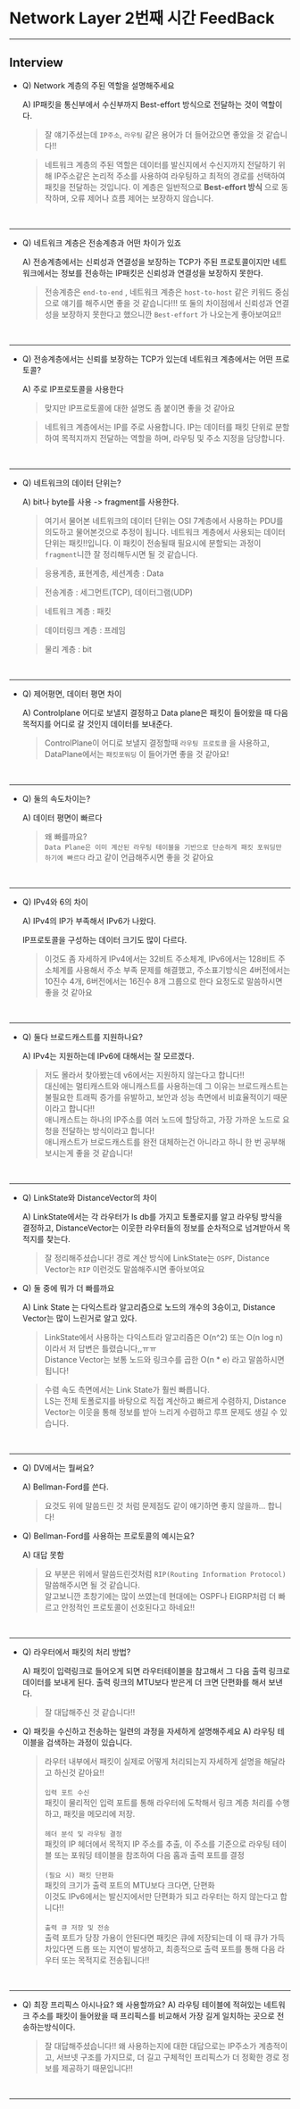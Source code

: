 # Network Layer 2번째 시간 FeedBack

---

## Interview


* Q) Network 계층의 주된 역할을 설명해주세요
    
    A) IP패킷을 통신부에서 수신부까지 Best-effort 방식으로 전달하는 것이 역할이다.

    > 잘 얘기주셨는데 `IP주소`, `라우팅` 같은 용어가 더 들어갔으면 좋았을 것 같습니다!!

    > 네트워크 계층의 주된 역할은 데이터를 발신지에서 수신지까지 전달하기 위해 IP주소같은 논리적 주소를 사용하여 라우팅하고 최적의 경로를 선택하여 패킷을 전달하는 것입니다. 이 계층은 일반적으로 **Best-effort 방식** 으로 동작하며, 오류 제어나 흐름 제어는 보장하지 않습니다.

    <br>
---

* Q) 네트워크 계층은 전송계층과 어떤 차이가 있죠
    
    A) 전송계층에서는 신뢰성과 연결성을 보장하는 TCP가 주된 프로토콜이지만 네트워크에서는 정보를 전송하는 IP패킷은 신뢰성과 연결성을 보장하지 못한다.

    > 전송계층은 `end-to-end` , 네트워크 계층은 `host-to-host` 같은 키워드 중심으로 얘기를 해주시면 좋을 것 같습니다!!! 또 둘의 차이점에서 신뢰성과 연결성을 보장하지 못한다고 했으니깐 `Best-effort` 가 나오는게 좋아보여요!!

    <br>
---

* Q) 전송계층에서는 신뢰를 보장하는 TCP가 있는데 네트워크 계층에서는 어떤 프로토콜?
    
    A) 주로 IP프로토콜을 사용한다

    > 맞지만 IP프로토콜에 대한 설명도 좀 붙이면 좋을 것 같아요

    > 네트워크 계층에서는 IP를 주로 사용합니다.  IP는 데이터를 패킷 단위로 분할하여 목적지까지 전달하는 역할을 하며, 라우팅 및 주소 지정을 담당합니다.


    <br>
---

* Q) 네트워크의 데이터 단위는?
    
    A) bit나 byte를 사용 -> fragment를 사용한다.

    > 여기서 물어본 네트워크의 데이터 단위는 OSI 7계층에서 사용하는 PDU를 의도하고 물어본것으로 추정이 됩니다. 네트워크 계층에서 사용되는 데이터 단위는 패킷!!입니다. 이 패킷이 전송될때 필요시에 분할되는 과정이 `fragment`니깐 잘 정리해두시면 될 것 같습니다.

    > 응용계층, 표현계층, 세션계층 : Data
    
    > 전송계층 : 세그먼트(TCP), 데이터그램(UDP)
    
    > 네트워크 계층 : 패킷

    > 데이터링크 계층 : 프레임

    > 물리 계층 : bit 


    <br>
---

* Q) 제어평면, 데이터 평면 차이
    
    A) Controlplane 어디로 보낼지 결정하고 Data plane은 패킷이 들어왔을 때 다음 목적지를 어디로 갈 것인지 데이터를 보내준다.

    > ControlPlane이 어디로 보낼지 결정할때 `라우팅 프로토콜` 을 사용하고, DataPlane에서는 `패킷포워딩` 이 들어가면 좋을 것 같아요!


    <br>
---

* Q) 둘의 속도차이는?
    
    A) 데이터 평면이 빠르다

    > 왜 빠를까요? <br> `Data Plane은 이미 계산된 라우팅 테이블을 기반으로 단순하게 패킷 포워딩만 하기에 빠르다` 라고 같이 언급해주시면 좋을 것 같아요


    <br>
---

* Q) IPv4와 6의 차이
    
    A) IPv4의 IP가 부족해서 IPv6가 나왔다. 
    
    IP프로토콜을 구성하는 데이터 크기도 많이 다르다.

    > 이것도 좀 자세하게 IPv4에서는 32비트 주소체계, IPv6에서는 128비트 주소체계를 사용해서 주소 부족 문제를 해결했고, 주소표기방식은 4버전에서는 10진수 4개, 6버전에서는 16진수 8개 그룹으로 한다 요정도로 말씀하시면 좋을 것 같아요


    <br>
---

* Q) 둘다 브로드캐스트를 지원하나요?
    
    A) IPv4는 지원하는데 IPv6에 대해서는 잘 모르겠다.

    > 저도 몰라서 찾아봤는데 v6에서는 지원하지 않는다고 합니다!! <br> 대신에는 멀티캐스트와 애니캐스트를 사용하는데 그 이유는 브로드캐스트는 불필요한 트래픽 증가를 유발하고, 보안과 성능 측면에서 비효율적이기 때문이라고 합니다!! <br> 
    애니캐스트는 하나의 IP주소를 여러 노드에 할당하고, 가장 가까운 노드로 요청을 전달하는 방식이라고 합니다! <br>
    애니캐스트가 브로드캐스트를 완전 대체하는건 아니라고 하니 한 번 공부해보시는게 좋을 것 같습니다!

    <br>
---

* Q) LinkState와 DistanceVector의 차이
    
    A) LinkState에서는 각 라우터가 ls db를 가지고 토폴로지를 알고 라우팅 방식을 결정하고, DistanceVector는 이웃한 라우터들의 정보를 순차적으로 넘겨받아서 목적지를 찾는다.

    > 잘 정리해주셨습니다! 경로 계산 방식에 LinkState는 `OSPF`, Distance Vector는 `RIP` 이런것도 말씀해주시면 좋아보여요

* Q) 둘 중에 뭐가 더 빠를까요

    A) Link State 는 다익스트라 알고리즘으로 노드의 개수의 3승이고, Distance Vector는 많이 느린거로 알고 있다.

    > LinkState에서 사용하는 다익스트라 알고리즘은 O(n^2) 또는 O(n log n) 이라서 저 답변은 틀렸습니다,,ㅠㅠ <br> Distance Vector는 보통 노드와 링크수를 곱한 O(n * e) 라고 말씀하시면 됩니다!

    > 수렴 속도 측면에서는 Link State가 훨씬 빠릅니다. <br>LS는 전체 토폴로지를 바탕으로 직접 계산하고 빠르게 수렴하지, Distance Vector는 이웃을 통해 정보를 받아 느리게 수렴하고 루프 문제도 생길 수 있습니다.


    <br>
---

* Q) DV에서는 뭘써요?
    
    A) Bellman-Ford를 쓴다.

    > 요것도 위에 말씀드린 것 처럼 문제점도 같이 얘기하면 좋지 않을까... 합니다!

* Q) Bellman-Ford를 사용하는 프로토콜의 예시는요?
    
    A) 대답 못함

    > 요 부분은 위에서 말씀드린것처럼 `RIP(Routing Information Protocol)` 말씀해주시면 될 것 같습니다. <br> 알고보니깐 초창기에는 많이 쓰였는데 현대에는 OSPF나 EIGRP처럼 더 빠르고 안정적인 프로토콜이 선호된다고 하네요!!


    <br>
---

* Q) 라우터에서 패킷의 처리 방법?
    
    A) 패킷이 입력링크로 들어오게 되면 라우터테이블을 참고해서 그 다음 출력 링크로 데이터를 보내게 된다. 출력 링크의 MTU보다 받은게 더 크면 단편화를 해서 보낸다.

    > 잘 대답해주신 것 같습니다!!

* Q) 패킷을 수신하고 전송하는 일련의 과정을 자세하게 설명해주세요
    A) 라우팅 테이블을 검색하는 과정이 있습니다.

    > 라우터 내부에서 패킷이 실제로 어떻게 처리되는지 자세하게 설명을 해달라고 하신것 같아요!! <br>
    <br>`입력 포트 수신`<br>
    패킷이 물리적인 입력 포트를 통해 라우터에 도착해서 링크 계층 처리를 수행하고, 패킷을 메모리에 저장.
    <br><br>`헤더 분석 및 라우팅 결정`<br>
    패킷의 IP 헤더에서 목적지 IP 주소를 추출, 이 주소를 기준으로 라우팅 테이블 또는 포워딩 테이블을 참조하여 다음 홉과 출력 포트를 결정
    <br><br>`(필요 시) 패킷 단편화`<br>
    패킷의 크기가 출력 포트의 MTU보다 크다면, 단편화
    <br> 이것도  IPv6에서는 발신지에서만 단편화가 되고 라우터는 하지 않는다고 합니다!!
    <br><br>`출력 큐 저장 및 전송`<br>
    출력 포트가 당장 가용이 안된다면 패킷은 큐에 저장되는데 이 때 큐가 가득 차있다면 드롭 또는 지연이 발생하고, 최종적으로 출력 포트를 통해 다음 라우터 또는 목적지로 전송됩니다!!


    <br>
---

* Q) 최장 프리픽스 아시나요? 왜 사용할까요?
    A) 라우팅 테이블에 적혀있는 네트워크 주소를 패킷이 들어왔을 때 프리픽스를 비교해서 가장 길게 일치하는 곳으로 전송하는방식이다.

    > 잘 대답해주셨습니다!! 왜 사용하는지에 대한 대답으로는 IP주소가 계층적이고, 서브넷 구조를 가지므로, 더 길고 구체적인 프리픽스가 더 정확한 경로 정보를 제공하기 때문입니다!!


    <br>
---

